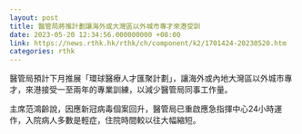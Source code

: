 ```yaml
---
layout: post
title: 醫管局將推計劃讓海外或大灣區以外城市專才來港受訓
date: 2023-05-20 12:34:56.000000000 +08:00
link: https://news.rthk.hk/rthk/ch/component/k2/1701424-20230520.htm
categories: rthk
---
```


醫管局預計下月推展「環球醫療人才匯聚計劃」，讓海外或內地大灣區以外城市專才，來港接受一至兩年的專業訓練，以減少醫管局同事工作量。

主席范鴻齡說，因應新冠病毒個案回升，醫管局已重啟應急指揮中心24小時運作，入院病人多數是輕症，住院時間較以往大幅縮短。
